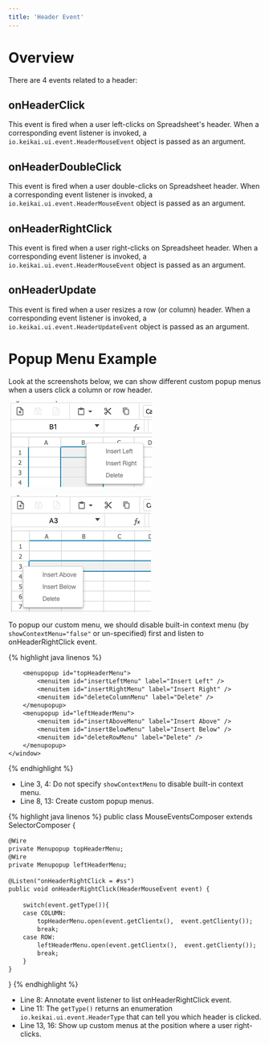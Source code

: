 ```yaml
---
title: 'Header Event'
---
```


# Overview

There are 4 events related to a header:

## onHeaderClick

This event is fired when a user left-clicks on Spreadsheet's header.
When a corresponding event listener is invoked, a `io.keikai.ui.event.HeaderMouseEvent` object is passed as an argument.

## onHeaderDoubleClick

This event is fired when a user double-clicks on Spreadsheet header.
When a corresponding event listener is invoked, a `io.keikai.ui.event.HeaderMouseEvent` object is passed as an argument.

## onHeaderRightClick

This event is fired when a user right-clicks on Spreadsheet header. When
a corresponding event listener is invoked, a `io.keikai.ui.event.HeaderMouseEvent` object is passed as an argument.

## onHeaderUpdate

This event is fired when a user resizes a row (or column) header. When a
corresponding event listener is invoked, a `io.keikai.ui.event.HeaderUpdateEvent` object is passed as an argument.

# Popup Menu Example

Look at the screenshots below, we can show different custom popup menus
when a users click a column or row header.

![](/assets/images/dev-ref/events-columnMenu.png)

![](/assets/images/dev-ref/events-rowMenu.png)

To popup our custom menu, we should disable built-in context menu (by `showContextMenu="false"` or un-specified) first and listen to
onHeaderRightClick event.

{% highlight java linenos %}
    <window title="Keikai Mouse Events" border="normal" width="100%"
        height="100%" apply="io.keikai.essential.events.MouseEventsComposer">
        <spreadsheet width="600px" height="300px" 
            maxVisibleRows="100" maxVisibleColumns="40" 
        showFormulabar="true" showToolbar="true" src="/WEB-INF/books/blank.xlsx" >
        </spreadsheet>

        <menupopup id="topHeaderMenu">
            <menuitem id="insertLeftMenu" label="Insert Left" />
            <menuitem id="insertRightMenu" label="Insert Right" />
            <menuitem id="deleteColumnMenu" label="Delete" />
        </menupopup>
        <menupopup id="leftHeaderMenu">
            <menuitem id="insertAboveMenu" label="Insert Above" />
            <menuitem id="insertBelowMenu" label="Insert Below" />
            <menuitem id="deleteRowMenu" label="Delete" />
        </menupopup>
    </window>
{% endhighlight %}

  - Line 3, 4: Do not specify `showContextMenu` to disable built-in
    context menu.
  - Line 8, 13: Create custom popup menus.



{% highlight java linenos %}
public class MouseEventsComposer extends SelectorComposer<Component> {

    @Wire
    private Menupopup topHeaderMenu;
    @Wire
    private Menupopup leftHeaderMenu;
    
    @Listen("onHeaderRightClick = #ss")
    public void onHeaderRightClick(HeaderMouseEvent event) {
        
        switch(event.getType()){
        case COLUMN:
            topHeaderMenu.open(event.getClientx(),  event.getClienty());
            break;
        case ROW:
            leftHeaderMenu.open(event.getClientx(),  event.getClienty());
            break;
        }
    }
}
{% endhighlight %}

  - Line 8: Annotate event listener to list onHeaderRightClick event.
  - Line 11: The `getType()` returns an enumeration `io.keikai.ui.event.HeaderType` that can tell you which header is clicked.
  - Line 13, 16: Show up custom menus at the position where a user right-clicks.
